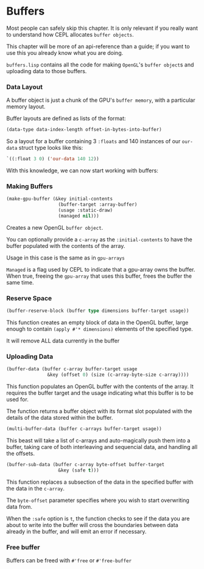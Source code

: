 # Buffers

Most people can safely skip this chapter. It is only relevant if you really want to understand how CEPL allocates `buffer objects`.

This chapter will be more of an api-reference than a guide; if you want to use this you already know what you are doing.

`buffers.lisp` contains all the code for making `OpenGL`'s `buffer object`s and uploading data to those buffers.


### Data Layout

A buffer object is just a chunk of the GPU's `buffer memory`, with a particular memory layout.

Buffer layouts are defined as lists of the format:
```lisp
(data-type data-index-length offset-in-bytes-into-buffer)
```

So a layout for a buffer containing 3 `:floats` and 140 instances of our `our-data` struct type looks like this:
```lisp
`((:float 3 0) ('our-data 140 12))
```

With this knowledge, we can now start working with buffers:

### Making Buffers
```lisp
(make-gpu-buffer (&key initial-contents
                   (buffer-target :array-buffer)
                   (usage :static-draw)
                   (managed nil)))
```
Creates a new OpenGL `buffer object`.

You can optionally provide a `c-array` as the `:initial-contents` to have the buffer populated with the contents of the array.

Usage in this case is the same as in `gpu-arrays`

`Managed` is a flag used by CEPL to indicate that a gpu-array owns the buffer. When true, freeing the `gpu-array` that uses this buffer, frees the buffer the same time.

### Reserve Space
```lisp
(buffer-reserve-block (buffer type dimensions buffer-target usage))
```
This function creates an empty block of data in the OpenGL buffer, large enough to contain `(apply #'* dimensions)` elements of the specified type.

It will remove ALL data currently in the buffer

### Uploading Data
```lisp
(buffer-data (buffer c-array buffer-target usage
               &key (offset 0) (size (c-array-byte-size c-array))))
```
This function populates an OpenGL buffer with the contents of the array. It requires the buffer target and the usage indicating what this buffer is to be used for.

The function returns a buffer object with its format slot populated with the details of the data stored within the buffer.
```lisp
(multi-buffer-data (buffer c-arrays buffer-target usage))
```
This beast will take a list of c-arrays and auto-magically push them into a buffer, taking care of both interleaving and sequencial data, and handling all the offsets.
```lisp
(buffer-sub-data (buffer c-array byte-offset buffer-target
                   &key (safe t)))
```
This function replaces a subsection of the data in the specified buffer with the data in the `c-array`.

The `byte-offset` parameter specifies where you wish to start overwriting data from.

When the `:safe` option is `t`, the function checks to see if the data you are about to write into the buffer will cross the boundaries between data already in the buffer, and will emit an error if necessary.

### Free buffer

Buffers can be freed with `#'free` or `#'free-buffer`
